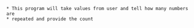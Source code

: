     * This program will take values from user and tell how many numbers are
    * repeated and provide the count
